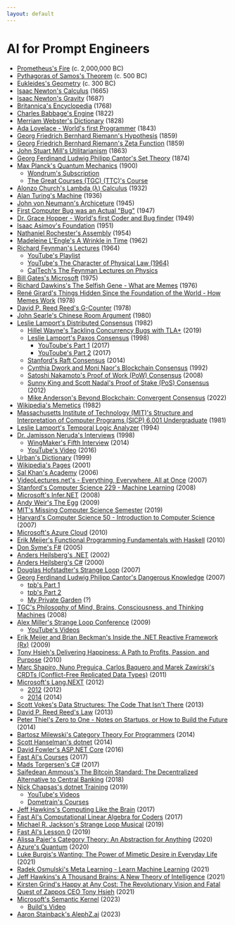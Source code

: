 ```yaml
---
layout: default
---
```


# AI for Prompt Engineers
- <span class=“mythology” data-era=“BCE” data-year=2000000>[Prometheus's Fire](https://www.greekmyths-greekmythology.com/prometheus-fire-myth) (c. 2,000,000 BC)</span>
- <span class=“math” data-era="BCE" data-year=500>[Pythagoras of Samos's Theorem](https://resources.wolframcloud.com/FormulaRepository/resources/Pythagorean-Theorem) (c. 500 BC)</span>
- <span class=“math” data-era="BCE" data-year=300>[Eukleides's Geometry](https://www.bing.com/search?q=euclidean+geometry) (c. 300 BC)</span>
- <span class=“math” data-era="CE" data-year=1665>[Isaac Newton's Calculus](https://www.thegreatcourses.com/courses/understanding-calculus-problems-solutions-and-tips) (1665)</span>
- <span class=“physics” data-era="CE" data-year=1687>[Isaac Newton's Gravity](https://www.britannica.com/science/Newtons-law-of-gravitation) (1687)</span>
- <span class=“reference.encyclopedia” data-era="CE" data-year=1768>[Britannica's Encyclopedia](https://www.britannica.com) (1768)</span>
- <span class=“science.computer” data-era="CE" data-year=1822>[Charles Babbage's Engine](https://www.computerhistory.org/babbage) (1822)</span>
- <span class=“reference.dictionary” data-era="CE" data-year=1828>[Merriam Webster's Dictionary](https://www.merriam-webster.com) (1828)</span>
- <span class=“science.computer” data-era="CE" data-year=1843>[Ada Lovelace - World's first Programmer](https://www.britannica.com/story/ada-lovelace-the-first-computer-programmer) (1843)</span>
- <span class=“math” data-era="CE" data-year=1859>[Georg Friedrich Bernhard Riemann's Hypothesis](https://youtu.be/YTCE2SXguwU) (1859)</span>
- <span class=“math” data-era="CE" data-year=1859>[Georg Friedrich Bernhard Riemann's Zeta Function](https://mathworld.wolfram.com/RiemannZetaFunction.html) (1859)</span>
- <span class=“philosophy” data-era="CE" data-year=1863>[John Stuart Mill's Utilitarianism](https://www.youtube.com/watch?v=03ESwNlyG8k) (1863)</span>
- <span class=“math” data-era="CE" data-year=1874>[Georg Ferdinand Ludwig Philipp Cantor's Set Theory](https://en.wikipedia.org/wiki/Set_theory) (1874)</span>
- <span class=“physics” data-era="CE" data-year=1900>[Max Planck's Quantum Mechanics](https://en.wikipedia.org/wiki/Max_Planck) (1900)</span>
  - <span class=“physics” data-era="CE" data-year=1900>[Wondrum's Subscription](https://www.wondrium.com/quantum-mechanics)</span>
  - <span class=“physics” data-era="CE" data-year=1900>[The Great Courses (TGC) (TTC)'s Course](https://www.thegreatcourses.com/courses/quantum-mechanics-the-physics-of-the-microscopic-world)</span>
- <span class=“math” data-era="CE" data-year=1932>[Alonzo Church's Lambda (λ) Calculus](https://plato.stanford.edu/entries/church/supplementD.html) (1932)</span>
- <span class=“math” data-era="CE" data-year=1936>[Alan Turing's Machine](https://plato.stanford.edu/entries/turing-machine) (1936)</span>
- <span class=“science.computer” data-era="CE" data-year=1945>[John von Neumann's Archiceture](https://en.wikipedia.org/wiki/Von_Neumann_architecture) (1945)</span>
- <span class=“science.computer” data-era="CE" data-year=1947>[First Computer Bug was an Actual "Bug"](https://education.nationalgeographic.org/resource/worlds-first-computer-bug) (1947)</span>
- <span class=“science.computer” data-era="CE" data-year=1949>[Dr. Grace Hopper - World's first Coder and Bug finder](https://www.biography.com/scientist/grace-hopper) (1949)</span>
- <span class=“fiction.science” data-era="CE" data-year=1951>[Isaac Asimov's Foundation](https://www.amazon.com/Foundation-Isaac-Asimov-audiobook/dp/B003IF37TK) (1951)</span>
- <span class=“science.computer” data-era="CE" data-year=1954>[Nathaniel Rochester's Assembly](https://en.wikipedia.org/wiki/Assembly_language) (1954)</span>
- <span class=“fiction.science” data-era="CE" data-year=1962>[Madeleine L'Engle's A Wrinkle in Time](https://www.amazon.com/Wrinkle-Time-Archival-Author-Quintet/dp/B07JHTMZFX) (1962)</span>
- <span class=“physics” data-era="CE" data-year=1964>[Richard Feynman's Lectures](https://en.wikipedia.org/wiki/Richard_Feynman) (1964)</span>
  - <span class=“physics” data-era="CE" data-year=1964>[YouTube's Playlist](https://www.youtube.com/playlist?list=PLyQSN7X0ro23NUN9RYBP5xdBYoiv2_5y2)</span>
  - <span class=“physics” data-era="CE" data-year=1964>[YouTube's The Character of Physical Law (1964)](https://www.youtube.com/watch?v=kEx-gRfuhhk)</span>
  - <span class=“physics” data-era="CE" data-year=1964>[CalTech's The Feynman Lectures on Physics](https://www.feynmanlectures.caltech.edu)</span>
- <span class=“science.computer”>[Bill Gates's Microsoft](https://microsoft.com) (1975)</span>
- <span class="science.popular">[Richard Dawkins's The Selfish Gene - What are Memes](https://www.amazon.com/Extended-Selfish-Gene-Richard-Dawkins-dp-0198788789/dp/0198788789) (1976)</span>
- <span class="anthropology">[René Girard's Things Hidden Since the Foundation of the World - How Memes Work](https://www.amazon.com/Things-Hidden-Since-Foundation-World-ebook/dp/B0C6TWDPMR) (1978)</span>
- <span class=“science.computer”>[David P. Reed Reed's G-Counter](https://en.wikipedia.org/wiki/Conflict-free_replicated_data_type) (1978)</span>
- <span class=“math”>[John Searle's Chinese Room Argument](https://plato.stanford.edu/entries/chinese-room) (1980)</span>
- <span class=“science.computer”>[Leslie Lamport's Distributed Consensus](https://en.wikipedia.org/wiki/Consensus_(computer_science)) (1982)</span>
  - <span class=“science.computer”>[Hillel Wayne's Tackling Concurrency Bugs with TLA+](https://www.youtube.com/watch?v=_9B__0S21y8&t=554s) (2019)</span>
  - <span class=“science.computer”>[Leslie Lamport's Paxos Consensus](https://en.wikipedia.org/wiki/Paxos_(computer_science)) (1998)</span>
    - <span class=“science.computer”>[YouToube's Part 1](https://www.youtube.com/watch?v=tw3gsBms-f8) (2017)</span>
    - <span class=“science.computer”>[YouToube's Part 2](https://www.youtube.com/watch?v=8-Bc5Lqgx_c) (2017)</span>
  - <span class=“science.computer”>[Stanford's Raft Consensus](https://www.youtube.com/watch?v=ro2fU8_mr2w) (2014)</span>
  - <span class=“science.computer”>[Cynthia Dwork and Moni Naor's Blockchain Consensus](https://www.cbcamerica.org/blockchain-insights/blockchain-consensus-algorithms-what-and-how) (1992)</span>
  - <span class=“science.computer”>[Satoshi Nakamoto's Proof of Work (PoW) Consensus](https://www.youtube.com/watch?v=3EUAcxhuoU4) (2008)</span>
  - <span class=“science.computer”>[Sunny King and Scott Nadal's Proof of Stake (PoS) Consensus](https://www.youtube.com/watch?v=psKDXvXdr7k) (2012)</span>
  - <span class=“science.computer”>[Mike Anderson's Beyond Blockchain: Convergent Consensus](https://thestrangeloop.com/2022/beyond-blockchain-convergent-consensus.html) (2022)</span>
- <span class="evolution.cultural">[Wikipedia's Memetics](https://en.wikipedia.org/wiki/Memetics) (1982)</span>
- <span class=“science.computer”>[Massachusetts Institute of Technology (MIT)'s Structure and Interpretation of Computer Programs (SICP) 6.001 Undergraduate](https://ocw.mit.edu/courses/6-001-structure-and-interpretation-of-computer-programs-spring-2005/video_galleries/video-lectures) (1981)</span>
- <span class=“science.computer”>[Leslie Lamport's Temporal Logic Analyzer](https://lamport.azurewebsites.net/tla/tla.html) (1994)</span>
- <span class="spirituality">[Dr. Jamisson Neruda's Interviews](https://www.wingmakers.com/wp-content/uploads/2014/04/The-Complete-Neruda-Interviews-1-5.pdf) (1998)</span>
  - <span class="spirituality">[WingMaker's Fifth Interview](https://www.wingmakers.com/wp-content/uploads/2014/04/The-Fifth-Interview-of-Dr.-Neruda1.pdf) (2014)</span>
  - <span class="spirituality">[YouTube's Video](https://www.youtube.com/watch?v=2iU_0mdCZac) (2016)</span>
- <span class="reference.dictionary">[Urban's Dictionary](https://www.urbandictionary.com) (1999)</span>
- <span class="reference.encyclopedia">[Wikipedia's Pages](https://en.wikipedia.org/wiki/History_of_Wikipedia) (2001)</span>
- <span class="education">[Sal Khan's Academy](https://www.khanacademy.org) (2006)</span>
- <span class="education">[VideoLectures.net's - Everything, Everywhere, All at Once](http://videolectures.net) (2007)</span>
- <span class=“science.computer.ml”>[Stanford's Computer Science 229 - Machine Learning](https://see.stanford.edu/Course/CS229) (2008)</span>
- <span class=“science.computer”>[Microsoft's Infer.NET](https://github.com/dotnet/infer) (2008)</span>
- <span class="philosophy">[Andy Weir's The Egg](http://www.galactanet.com/oneoff/theegg_mod.html) (2009)</span>
- <span class=“science.computer”>[MIT's Missing Computer Science Semester](https://missing.csail.mit.edu) (2019)</span>
- <span class=“science.computer”>[Harvard's Computer Science 50 - Introduction to Computer Science](https://pll.harvard.edu/course/cs50-introduction-science.computer) (2007)</span>
- <span class=“science.computer”>[Microsoft's Azure Cloud](https://azure.com) (2010)</span>
- <span class=“science.computer”>[Erik Meijer's Functional Programming Fundamentals with Haskell](https://learn.microsoft.com/en-us/shows/c9-lectures-erik-meijer-functional-programming-fundamentals) (2010)</span>
- <span class=“science.computer”>[Don Syme's F#](https://walkingcat.github.io/ch9-index/Series_C9-Lectures-Dr-Don-Syme-Introduction-to-F-.html) (2005)</span>
- <span class=“science.computer”>[Anders Hejlsberg's .NET](https://en.wikipedia.org/wiki/.NET_Framework) (2002)</span>
- <span class=“science.computer”>[Anders Hejlsberg's C#](https://en.wikipedia.org/wiki/C_Sharp_syntax) (2000)</span>
- <span class="paradox">[Douglas Hofstadter's Strange Loop](https://www.amazon.com/I-Am-Strange-Loop-audiobook/dp/B07HJCBXD8) (2007)</span>
- <span class="health.mental">[Georg Ferdinand Ludwig Philipp Cantor's Dangerous Knowledge](https://rutracker.org) (2007)</span>
  - <span class="hacker">[tpb's Part 1](https://tpb.party/torrent/4235405/BBC_Dangerous_Knowledge_1of2_2007_DVBC_XviD_MP3)</span>
  - <span class="hacker">[tpb's Part 2](https://tpb.party/torrent/4235408/BBC_Dangerous_Knowledge_2of2_2007_DVBC_XviD_MP3)</span>
  - <span class="hacker">[My Private Garden](torrentleech.org) (?)</span>
- <span class="philosophy">[TGC's Philosophy of Mind, Brains, Consciousness, and Thinking Machines](https://www.thegreatcourses.com/courses/philosophy-of-mind-brains-consciousness-and-thinking-machines) (2008)</span>
- <span class="conference.science.computer">[Alex Miller's Strange Loop Conference](https://thestrangeloop.com) (2009)</span>
  - <span class="conference.science.computer">[YouTube's Videos](https://www.youtube.com/@StrangeLoopConf)</span>
- <span class=“science.computer”>[Erik Meijer and Brian Beckman's Inside the .NET Reactive Framework (Rx)](https://www.youtube.com/watch?v=looJcaeboBY) (2009)</span>
- <span class=“business”>[Tony Hsieh's Delivering Happiness: A Path to Profits, Passion, and Purpose](https://www.amazon.com/Delivering-Happiness-Profits-Passion-Purpose-ebook/dp/B003JTHXN6) (2010)</span>
- <span class=“science.computer”>[Marc Shapiro, Nuno Preguiça, Carlos Baquero and Marek Zawirski's CRDTs (Conflict-Free Replicated Data Types)](https://www.youtube.com/watch?v=9xFfOhasiOE) (2011)</span>
- <span class=“science.computer”>[Microsoft's Lang.NEXT](https://learn.microsoft.com/en-us/events/lang-next-2012) (2012)</span>
  - <span class=“science.computer”>[2012](https://learn.microsoft.com/en-us/events/lang-next-2012) (2012)</span>
  - <span class=“science.computer”>[2014](https://learn.microsoft.com/en-us/events/lang-next-2014) (2014)</span>
- <span class=“science.computer”>[Scott Vokes's Data Structures: The Code That Isn't There](https://www.infoq.com/presentations/Data-Structures) (2013)</span>
- <span class="theory.science.computer.network">[David P. Reed Reed's Law](https://en.wikipedia.org/wiki/Reed%27s_law) (2013)</span>
- <span class=“business”>[Peter Thiel's Zero to One - Notes on Startups, or How to Build the Future](https://www.amazon.com/Zero-One-Notes-Startups-Future-ebook/dp/B003JTHXN6) (2014)</span>
- <span class=“math”>[Bartosz Milewski's Category Theory For Programmers](https://github.com/hmemcpy/milewski-ctfp-pdf) (2014)</span>
- <span class=“science.computer”>[Scott Hanselman's dotnet](https://dotnet.microsoft.com) (2014)</span>
- <span class=“science.computer”>[David Fowler's ASP.NET Core](https:/asp.net) (2016)</span>
- <span class=“science.computer.ai”>[Fast AI's Courses](https://course.fast.ai) (2017)</span>
- <span class=“science.computer”>[Mads Torgersen's C#](https://github.com/dotnet/csharplang) (2017)</span>
- <span class=“science.computer.economics”>[Saifedean Ammous's The Bitcoin Standard: The Decentralized Alternative to Central Banking](https://www.amazon.com/gp/product/1119473861) (2018)</span>
- <span class=“science.computer”>[Nick Chapsas's dotnet Training](https://twitter.com/nickchapsas) (2019)</span>
  - <span class=“science.computer”>[YouTube's Videos](https://www.youtube.com/@nickchapsas)</span>
  - <span class=“science.computer”>[Dometrain's Courses](https://dometrain.com)</span>
- <span class=“science.computer.bioinformatics”>[Jeff Hawkins's Computing Like the Brain](https://www.youtube.com/watch?v=VVbqlwCqWFc) (2017)</span>
- <span class=“science.computer.ml”>[Fast AI's Computational Linear Algebra for Coders](https://github.com/fastai/numerical-linear-algebra) (2017)</span>
- <span class="theatre.musical">[Michael R. Jackson's Strange Loop Musical](https://strangeloopmusical.com) (2019)</span>
- <span class=“science.computer.ai”>[Fast AI's Lesson 0](https://www.youtube.com/watch?v=gGxe2mN3kAg) (2019)</span>
- <span class=“math”>[Alissa Pajer's Category Theory: An Abstraction for Anything](https://www.youtube.com/watch?v=OLh7KKgyHoY) (2020)</span>
- <span class=“physics.quantum.computer”>[Azure's Quantum](https://learn.microsoft.com/en-us/azure/quantum/install-overview-qdk) (2020)</span>
- <span class=“help.self”>[Luke Burgis's Wanting: The Power of Mimetic Desire in Everyday Life](https://www.amazon.com/gp/product/1250262488) (2021)</span>
- <span class=“science.computer.ml”>[Radek Osmulski's Meta Learning - Learn Machine Learning](https://rosmulski.gumroad.com/l/learn_machine_learning) (2021)</span>
- <span class=“science.computer.bioinformatics”>[Jeff Hawkins's A Thousand Brains: A New Theory of Intelligence](https://www.amazon.com/gp/product/1541675819) (2021)</span>
- <span class=“health.mental”>[Kirsten Grind's Happy at Any Cost: The Revolutionary Vision and Fatal Quest of Zappos CEO Tony Hsieh](https://www.amazon.com/Happy-Any-Cost-Revolutionary-Vision/dp/B09GW9GDGC) (2021)</span>
- <span class=“science.computer.ai”>[Microsoft's Semantic Kernel](https://github.com/microsoft/semantic-kernel) (2023)</span>
  - <span class=“science.computer.ai”>[Build's Video](https://youtu.be/EB90z-ugdl8)</span>
- <span class="reference">[Aaron Stainback](https://github.com/AceHack)['s AlephZ.ai](https://github.com/AlephZ-ai/AlephZ.ai) (2023)</span>
